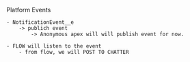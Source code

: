 Platform Events

    - NotificationEvent__e
        -> publich event
            -> Anonymous apex will will publish event for now.
            
    - FLOW will listen to the event
        - from flow, we will POST TO CHATTER